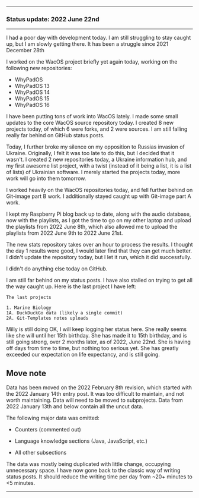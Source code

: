 
***

### Status update: 2022 June 22nd

<!--
***

### Status update: 2022 January 14th

***
<!-- F#
F#

Comments
Print
Break
!-->

<!--
#### Counters
!-->

<!-- COUNTERS NEED UPDATE - JULY 30TH 2021 !-->

<!--
Topics
200 followers
Commit calendar hover redesign (forgot to write this for yesterday)
Slow Internet, rationing off certain uploads to save bandwidth and time
!-->

<!-- Verified on 2022 January 1st !-->

<!--🎂 **Days until 2 year GitHub :octocat: anniversary:** `a129` _(as of 2022 January 14th at 00:12:00 am to 11:59:59 pm)_ <!-- COUNTER #1 !-->

<!--:octocat: **GitHub consecutive day count:** `600` _(As of 2022 January 14th at 00:12:00 am to 11:59:59 pm)_ <!-- COUNTER #2 !-->

<!--🐧 **Linux desktop consecutive day count:** `555` _(as of 2022 January 14th at 00:12:00 am to 11:59:59)_  <!-- COUNTER #3 !-->

<!--🪟 **Windows 10 with GitHub consecutive day count:** `45` <!-- (Yes I am aware that the count messed up in the past 2 months. I haven't gotten to fixing it yet) !--> <!--_(as of 2020 July 9th at 00:12:00 am to 11:59:59)_  <!-- COUNTER #4 !-->

<!--🐧 **Ubuntu 20.04 with GitHub consecutive day count:** `555`  _(as of 2022 January 14th at 00:12:00 am to 11:59:59)_  <!-- COUNTER #5 !-->

<!--:atom: **Total amount of original GitHub repositories:** `1,669+o/1681+o` _(as of 2022 January 14th at 00:12:00 am to 11:59:59 pm)_ <!-- COUNTER #6 !-->

<!--_I have noted that GitHub rounds up the total number of each statistic, so when something reaches 50 after the kilo point (once it reaches 1000) it rounds up to the next kilo, so 1050 would be 1100, 1150 would be 1200, and so on._

:atom: o=organizations, total number of non-fork organization repositories: `115` _as of 2022 January 14th 00:12:00 am to 11:59:59 pm)_ <!-- COUNTER #7 !-->

<!--Organization repo count guide

Org repo (non-fork) count

Snap repos: 29 (formula: Org:Seanpm2001-snapcraft minus current.unforked minus 4) (verified count, as of July 21st 2021)

.github.io: 79 (80 when including seanpm2001/seanpm2001/github.io/) (formula: org:Seanpm2001-GitHub-Pages-Collection minus current.unforked minus 4) Verified count (as of July 9th 2021) unverified count (as of July 26th 2021)

Count verification needs to be re-checked - July 13th 2021 ((X1
Count verification needs to be re-checked - July 14th 2021 X2::
Count verification needs to be re-checked - July 15th 2021 X3::
Count verification needs to be re-checked - July 16th 2021 X4::
Count verification needs to be re-checked - July 17th 2021 X5))
No new data for this range, update count verification when ready

:electron: **Repositories created so far this month:** `57+o` _(as of 2022 January 14th at 00:12:00 am to 11:59:59 pm)_ <!-- COUNTER #8 !-->

<!--:shipit: **Organization count:** `770` _(as of 2022 January 14th at 00:12:00 am to 11:59:59 pm)_ <!-- COUNTER #9 !-->

<!--:electron: **Organizations created so far this month:** `10` _(as of 2022 January 14th at 00:12:00 am to 11:59:59 pm)_ <!-- COUNTER #10 !-->
<!--!-->

***

<!-- Todays notes
GitHub Status notes 2022 June 22nd

WacOS brief work
Public Ukraine support
Mental health day, focus issues
Mass downloading
WhyPadOS work
oTHER
!-->
<!-- Todays additional notes
SeansLifeArchive_Images_ThePlayForge_Tree-World_2022_V6 20 commits
SeansLifeArchive_Images_Bit_City_-NimbleBit_Game- 12 commits
SeansLifeArchive_Images_DiscoZoo 10 commits
GitHub_Stats_A 9 commits
WhyPadOS_16 8 commits
WhyPadOS_15 8 commits
WhyPadOS_14 8 commits
WhyPadOS_13 8 commits
Raspberry-Pi-Network-Setup 8 commits
WhyPadOS 7 commits
Awesome-Ukrainian-Software 6 commits
SeansAudioDB 6 commits
Git-Templates 4 commits
Ukraine 3 commits
GitHub_Organization_Info 3 commits
SeansLifeArchive_Images_MotorWorld_CarFactory 2 commits
SeansLifeArchive_Images_ModernSmurfsVillage 2 commits
SeansLifeArchive_Images_TinyTower 2 commits
!-->

I had a poor day with development today. I am still struggling to stay caught up, but I am slowly getting there. It has been a struggle since 2021 December 28th

I worked on the WacOS project briefly yet again today, working on the following new repositories:

- WhyPadOS
- WhyPadOS 13
- WhyPadOS 14
- WhyPadOS 15
- WhyPadOS 16

I have been putting tons of work into WacOS lately. I made some small updates to the core WacOS source repository today. I created 8 new projects today, of which 6 were forks, and 2 were sources. I am still falling really far behind on GitHub status posts.

Today, I further broke my silence on my opposition to Russias invasion of Ukraine. Originally, I felt it was too late to do this, but I decided that it wasn't. I created 2 new repositories today, a Ukraine information hub, and my first awesome list project, with a twist (instead of it being a list, it is a list of lists) of Ukrainian software. I merely started the projects today, more work will go into them tomorrow.

<!-- Today was the day of the week where I create organizations. The majority of my time on GitHub went towards creating and documenting organizations. As usual, data for this can be found [here (`GitHub_Organization_Info`)](https://github.com/seanpm2001/GitHub_Organization_Info/) !-->

I worked heavily on the WacOS repositories today, and fell further behind on Git-image part B work. I additionally stayed caught up with Git-image part A work.

I kept my Raspberry Pi blog back up to date, along with the audio database, now with the playlists, as I got the time to go on my other laptop and upload the playlists from 2022 June 8th, which also allowed me to upload the playlists from 2022 June 9th to 2022 June 21st.

The new stats repository takes over an hour to process the results. I thought the day 1 results were good, I would later find that they can get much better. I didn't update the repository today, but I let it run, which it did successfully.

<!-- I recently ordered another new laptop, we got refunded for Dell's failure, and I went with System76. It was a mistake to NOT go with them for all these years. They outperformed Dell on day 1 (price) and then in less than 24 hours, the laptop was already built, and was on its way. What Dell couldn't do in 90+ days, System76 did in less than 24 hours. !--> <!-- I created 9 repositories today, 3 of them are forks, the other 6 were WacOS subsystem home repositories. !--> I didn't do anything else today on GitHub.

<!-- I fell behind on Git-image work (part A & B) !-->

<!--
Today was day 15 of getting back into the project of archiving my programming language knowledge. I only updated the main [Learn](https://github.com/seanpm200/Learn/), I did not update any of the projects other repositories today.
!-->

<!-- Today was day 12 of getting back into the project of archiving my programming language knowledge. I updated the main [Learn](https://github.com/seanpm200/Learn/) project, although I didn't create any new repositories in this category today.!--> <!-- and created repositories for showcasing my knowledge of the following 8 programming langages:

- [x] Isabelle
- [x] Io
- [x] ImageJ
- [x] Inno Setup
- [x] INI
- [x] Inform
- [x] Idris
- [x] IDL
!-->

<!--
I updated the following `learn` language repositories today:

- [x] ImageJ
- [x] Io
- [x] Isabelle
!-->

<!-- I didn't update any other `learn` repositories today. !-->
<!-- I also did mass `IGNORE.md` file deletion in my GitHub image repository again today. !-->

I am still far behind on my status posts. I have also stalled on trying to get all the way caught up. Here is the last project I have left:

```text
The last projects

1. Marine Biology
1A. DuckDuckGo data (likely a single commit)
2A. Git-Templates notes uploads
```

Milly is still doing OK, I will keep logging her status here. She really seems like she will until her 15th birthday. She has made it to 15th birthday, and is still going strong, over 2 months later, as of 2022, June 22nd. She is having off days from time to time, but nothing too serious yet. She has greatly exceeded our expectation on life expectancy, and is still going.

## Move note

Data has been moved on the 2022 February 8th revision, which started with the 2022 January 14th entry post. It was too difficult to maintain, and not worth maintaining. Data will need to be moved to subprojects. Data from 2022 January 13th and below contain all the uncut data.

The following major data was omitted:

- Counters (commented out)

- Language knowledge sections (Java, JavaScript, etc.)

- All other subsections

The data was mostly being duplicated with little change, occupying unnecessary space. I have now gone back to the classic way of writing status posts. It should reduce the writing time per day from ~20+ minutes to <5 minutes.

***
